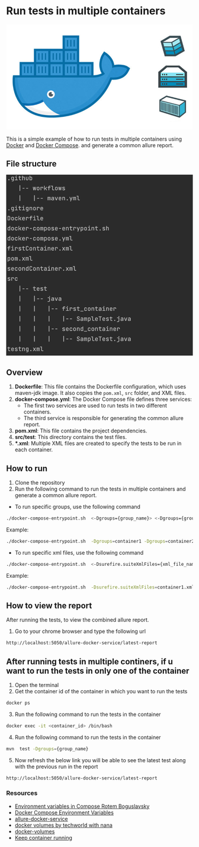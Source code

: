 # Run tests in multiple containers
![docker-container](images/docker-container.png)

This is a simple example of how to run tests in multiple containers using [Docker](https://www.docker.com/) and [Docker Compose](https://docs.docker.com/compose/).
and generate a common allure report.
## File structure
![File structure](images/tree.png)

## Overview

1. **Dockerfile**: This file contains the Dockerfile configuration, which uses maven-jdk image. It also copies the `pom.xml`, `src` folder, and XML files.
2. **docker-compose.yml**: The Docker Compose file defines three services:
    - The first two services are used to run tests in two different containers.
    - The third service is responsible for generating the common allure report.
3. **pom.xml**: This file contains the project dependencies.
4. **src/test**: This directory contains the test files.
5. **\*.xml**: Multiple XML files are created to specify the tests to be run in each container.


## How to run

1. Clone the repository
2. Run the following command to run the tests in multiple containers and generate a common allure report.
* To run specific groups, use the following command
```bash
./docker-compose-entrypoint.sh  <-Dgroups={group_name}> <-Dgroups={group_name}>
```
Example:
```bash
./docker-compose-entrypoint.sh  -Dgroups=container1 -Dgroups=container2
```

* To run specific xml files, use the following command
```bash
./docker-compose-entrypoint.sh  <-Dsurefire.suiteXmlFiles={xml_file_name}> <-Dsurefire.suiteXmlFiles={xml_file_name}>
```
Example:
```bash
./docker-compose-entrypoint.sh  -Dsurefire.suiteXmlFiles=container1.xml -Dsurefire.suiteXmlFiles=container2.xml
```


## How to view the report

After running the tests, to view the combined allure report.

1. Go to your chrome browser and type the following url
```bash
http://localhost:5050/allure-docker-service/latest-report
```

## After running tests in multiple continers, if u want to run the tests in only one of the container

1. Open the terminal
2. Get the container id of the container in which you want to run the tests
```bash
docker ps
```
3. Run the following command to run the tests in the container
```bash
docker exec -it <container_id> /bin/bash
```
4. Run the following command to run the tests in the container
```bash
mvn  test -Dgroups={group_name}
```
5. Now refresh the below link you will be able to see the latest test along with the previous run in the report
```bash
http://localhost:5050/allure-docker-service/latest-report
```

### Resources
- [Environment variables in Compose Rotem Boguslavsky](https://medium.com/@rotempinchevskiboguslavsky/environment-variables-in-container-vs-docker-compose-file-2426b2ec7d8b)
- [Docker Compose Environment Variables](https://docs.docker.com/compose/environment-variables/set-environment-variables/)
- [allure-docker-service](https://github.com/fescobar/allure-docker-service)
- [docker volumes by techworld with nana](https://www.youtube.com/watch?v=p2PH_YPCsis)
- [docker-volumes](https://docs.docker.com/storage/volumes/)
- [Keep container running](https://stackoverflow.com/questions/38546755/docker-compose-keep-container-running)

